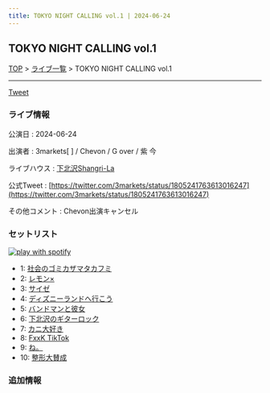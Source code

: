 ```yaml
---
title: TOKYO NIGHT CALLING vol.1 | 2024-06-24
---
```

## TOKYO NIGHT CALLING vol.1

[TOP](/setlist/) > [ライブ一覧](lives.html) > TOKYO NIGHT CALLING vol.1

___

<a href="https://twitter.com/share?ref_src=twsrc%5Etfw" data-text="3markets[ ]セットリスト > TOKYO NIGHT CALLING vol.1" class="twitter-share-button" data-via="3markets" data-hashtags="3markets" data-related="3markets" data-show-count="false">Tweet</a>

### ライブ情報

公演日
:    2024-06-24

出演者
:    3markets[ ] / Chevon / G over / 紫 今

ライブハウス
:    [下北沢Shangri-La](livehouse012.html)

公式Tweet
:    [https://twitter.com/3markets/status/1805241763613016247](https://twitter.com/3markets/status/1805241763613016247)

その他コメント
:    Chevon出演キャンセル

### セットリスト


[![play with spotify](images/spotify-icon.png)](https://open.spotify.com/playlist/7mVmoeNTaxKD17cJTWaELC)



*  1: [社会のゴミカザマタカフミ](song002.html)
*  2: [レモン×](song003.html)
*  3: [サイゼ](song004.html)
*  4: [ディズニーランドへ行こう](song095.html)
*  5: [バンドマンと彼女](song009.html)
*  6: [下北沢のギターロック](song015.html)
*  7: [カニ大好き](song079.html)
*  8: [FxxK TikTok](song082.html)
*  9: [ね。](song076.html)
*  10: [整形大賛成](song005.html)


### 追加情報






<script async src="https://platform.twitter.com/widgets.js" charset="utf-8"></script>